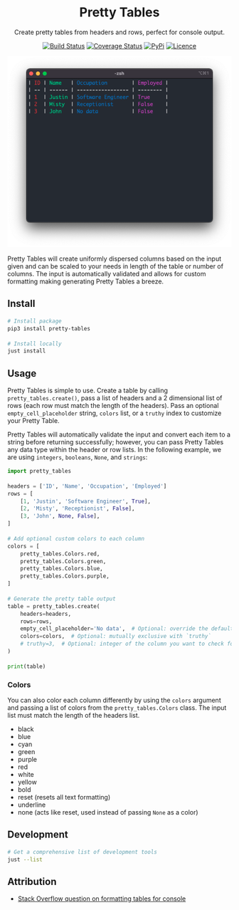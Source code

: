 <div align="center">

# Pretty Tables

Create pretty tables from headers and rows, perfect for console output.

[![Build Status](https://github.com/Justintime50/pretty-tables/workflows/build/badge.svg)](https://github.com/Justintime50/pretty-tables/actions)
[![Coverage Status](https://coveralls.io/repos/github/Justintime50/pretty-tables/badge.svg?branch=main)](https://coveralls.io/github/Justintime50/pretty-tables?branch=main)
[![PyPi](https://img.shields.io/pypi/v/pretty-tables)](https://pypi.org/project/pretty-tables/)
[![Licence](https://img.shields.io/github/license/justintime50/pretty-tables)](LICENSE)

<img src="https://raw.githubusercontent.com/justintime50/assets/main/src/pretty-tables/showcase.png" alt="Showcase">

</div>

Pretty Tables will create uniformly dispersed columns based on the input given and can be scaled to your needs in length of the table or number of columns. The input is automatically validated and allows for custom formatting making generating Pretty Tables a breeze.

## Install

```bash
# Install package
pip3 install pretty-tables

# Install locally
just install
```

## Usage

Pretty Tables is simple to use. Create a table by calling `pretty_tables.create()`, pass a list of headers and a 2 dimensional list of rows (each row must match the length of the headers). Pass an optional `empty_cell_placeholder` string, `colors` list, or a `truthy` index to customize your Pretty Table.

Pretty Tables will automatically validate the input and convert each item to a string before returning successfully; however, you can pass Pretty Tables any data type within the header or row lists. In the following example, we are using `integers`, `booleans`, `None`, and `strings`:

```python
import pretty_tables

headers = ['ID', 'Name', 'Occupation', 'Employed']
rows = [
    [1, 'Justin', 'Software Engineer', True],
    [2, 'Misty', 'Receptionist', False],
    [3, 'John', None, False],
]

# Add optional custom colors to each column
colors = [
    pretty_tables.Colors.red,
    pretty_tables.Colors.green,
    pretty_tables.Colors.blue,
    pretty_tables.Colors.purple,
]

# Generate the pretty table output
table = pretty_tables.create(
    headers=headers,
    rows=rows,
    empty_cell_placeholder='No data',  # Optional: override the default `None` with a custom string
    colors=colors,  # Optional: mutually exclusive with `truthy`
    # truthy=3,  # Optional: integer of the column you want to check for truthy values on, mutually exclusive with `colors`
)

print(table)
```

### Colors

You can also color each column differently by using the `colors` argument and passing a list of colors from the `pretty_tables.Colors` class. The input list must match the length of the headers list.

- black
- blue
- cyan
- green
- purple
- red
- white
- yellow
- bold
- reset (resets all text formatting)
- underline
- none (acts like reset, used instead of passing `None` as a color)

## Development

```bash
# Get a comprehensive list of development tools
just --list
```

## Attribution

- [Stack Overflow question on formatting tables for console](https://stackoverflow.com/a/8356620/865091)
